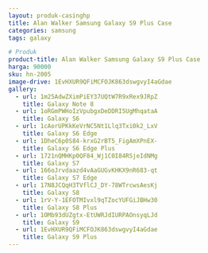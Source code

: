 ```yaml
---
layout: produk-casinghp
title: Alan Walker Samsung Galaxy S9 Plus Case
categories: samsung
tags: galaxy

# Produk
product-title: Alan Walker Samsung Galaxy S9 Plus Case
harga: 90000
sku: hn-2005
image-drive: 1EvHXUR9QFiMCFOJK863dswgvyI4aGdae
gallery:
  - url: 1m25AdwZXimPiEY37UQtW7R9xRex9JRpZ
    title: Galaxy Note 8
  - url: 1oRGmPWHoIzVpubgxDeDDRI5UgMhqataA
    title: Galaxy S6
  - url: 1cAorUPKkKeVrNC5Nt1Llq3Txi0k2_LxV
    title: Galaxy S6 Edge
  - url: 1DheC6p0S84-krxG2rBT5_FigAmXPnEX-
    title: Galaxy S6 Edge Plus
  - url: 1721nQMHKp0QF84_Wj1C0I84RSjeIdNMg
    title: Galaxy S7
  - url: 166oJrvdaazd4vAaGUGvKHKX9nR683-qt
    title: Galaxy S7 Edge
  - url: 17N8JCQqH3TVflCJ_DY-78WTrcwsAesKj
    title: Galaxy S8
  - url: 1rV-Y-1EFOTMIvxl9qTZocYUFGiJBHw30
    title: Galaxy S8 Plus
  - url: 1OMb93dUZgtx-EtUWRJdIURPAOnsyqLJd
    title: Galaxy S9
  - url: 1EvHXUR9QFiMCFOJK863dswgvyI4aGdae
    title: Galaxy S9 Plus
---
```


